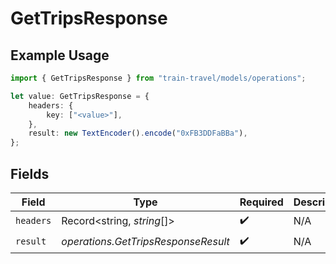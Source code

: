 # GetTripsResponse

## Example Usage

```typescript
import { GetTripsResponse } from "train-travel/models/operations";

let value: GetTripsResponse = {
    headers: {
        key: ["<value>"],
    },
    result: new TextEncoder().encode("0xFB3DDFaBBa"),
};
```

## Fields

| Field                               | Type                                | Required                            | Description                         |
| ----------------------------------- | ----------------------------------- | ----------------------------------- | ----------------------------------- |
| `headers`                           | Record<string, *string*[]>          | :heavy_check_mark:                  | N/A                                 |
| `result`                            | *operations.GetTripsResponseResult* | :heavy_check_mark:                  | N/A                                 |
